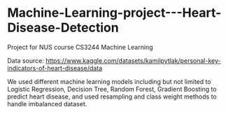 # Machine-Learning-project---Heart-Disease-Detection
Project for NUS course CS3244 Machine Learning

Data source: https://www.kaggle.com/datasets/kamilpytlak/personal-key-indicators-of-heart-disease/data

We used different machine learning models including but not limited to Logistic Regression, Decision Tree, Random Forest, Gradient Boosting to predict heart disease, and used resampling and class weight methods to handle imbalanced dataset.
